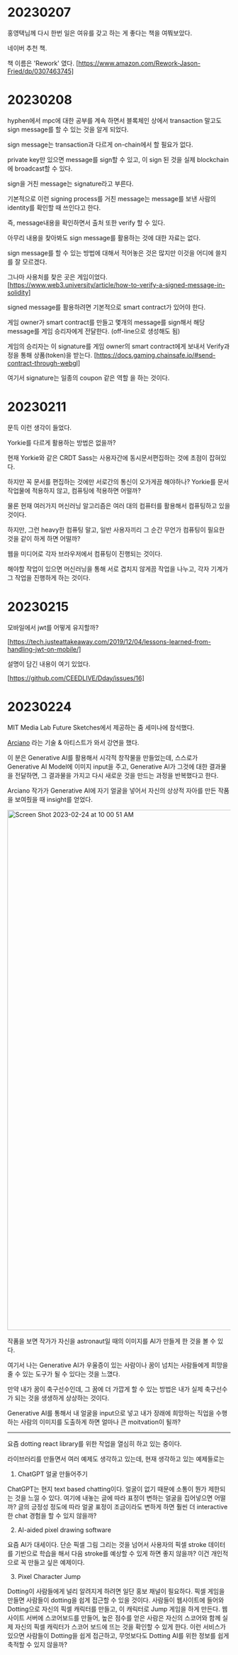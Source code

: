# 20230207

홍영택님께 다시 한번 일은 여유를 갖고 하는 게 좋다는 책을 여쭤보았다.

네이버 추천 책.

책 이름은 'Rework' 였다. [https://www.amazon.com/Rework-Jason-Fried/dp/0307463745]

# 20230208

hyphen에서 mpc에 대한 공부를 계속 하면서 블록체인 상에서 transaction 말고도 sign message를 할 수 있는 것을 알게 되었다.

sign message는 transaction과 다르게 on-chain에서 할 필요가 없다.

private key만 있으면 message를 sign할 수 있고, 이 sign 된 것을 실제 blockchain에 broadcast할 수 있다.

sign을 거친 message는 signature라고 부른다.

기본적으로 이런 signing process를 거친 message는 message를 보낸 사람의 identity를 확인할 때 쓰인다고 한다.

즉, message내용을 확인하면서 출처 또한 verify 할 수 있다.

아무리 내용을 찾아봐도 sign message를 활용하는 것에 대한 자료는 없다.

sign message를 할 수 있는 방법에 대해서 적어놓은 것은 많지만 이것을 어디에 쓸지를 잘 모르겠다.

그나마 사용처를 찾은 곳은 게임이었다. [https://www.web3.university/article/how-to-verify-a-signed-message-in-solidity]

signed message를 활용하려면 기본적으로 smart contract가 있어야 한다.

게임 owner가 smart contract를 만들고 몇개의 message를 sign해서 해당 message를 게임 승리자에게 전달한다. (off-line으로 생성해도 됨)

게임의 승리자는 이 signature를 게임 owner의 smart contract에게 보내서 Verify과정을 통해 상품(token)을 받는다. [https://docs.gaming.chainsafe.io/#send-contract-through-webgl]

여기서 signature는 일종의 coupon 같은 역할 을 하는 것이다.

# 20230211

문득 이런 생각이 들었다.

Yorkie를 다르게 활용하는 방법은 없을까?

현재 Yorkie와 같은 CRDT Sass는 사용자간에 동시문서편집하는 것에 초점이 잡혀있다.

하지만 꼭 문서를 편집하는 것에만 서로간의 통신이 오가게끔 해야하나? Yorkie를 문서 작업물에 적용하지 않고, 컴퓨팅에 적용하면 어떨까?

물론 현재 여러가지 머신러닝 알고리즘은 여러 대의 컴퓨터를 활용해서 컴퓨팅하고 있을 것이다.

하지만, 그런 heavy한 컴퓨팅 말고, 일반 사용자끼리 그 순간 무언가 컴퓨팅이 필요한 것을 같이 하게 하면 어떨까?

웹을 미디어로 각자 브라우저에서 컴퓨팅이 진행되는 것이다.

해야할 작업이 있으면 머신러닝을 통해 서로 겹치지 않게끔 작업을 나누고, 각자 기계가 그 작업을 진행하게 하는 것이다.

# 20230215

모바일에서 jwt를 어떻게 유지할까?

[https://tech.justeattakeaway.com/2019/12/04/lessons-learned-from-handling-jwt-on-mobile/]

설명이 담긴 내용이 여기 있었다.

[https://github.com/CEEDLIVE/Dday/issues/16]

# 20230224

MIT Media Lab Future Sketches에서 제공하는 줌 세미나에 참석했다.

[Arciano](https://ariciano.earth/) 라는 기술 & 아티스트가 와서 강연을 했다.

이 분은 Generative AI를 활용해서 시각적 창작물을 만들었는데, 스스로가 Generative AI Model에 이미지 input을 주고, Generative AI가 그것에 대한 결과물을 전달하면, 그 결과물을 가지고 다시 새로운 것을 만드는 과정을 반복했다고 한다.

Arciano 작가가 Generative AI에 자기 얼굴을 넣어서 자신의 상상적 자아를 만든 작품을 보여줬을 때 insight를 얻었다. 

<img width="1171" alt="Screen Shot 2023-02-24 at 10 00 51 AM" src="https://user-images.githubusercontent.com/57612141/221255063-89c7730a-29a9-44b0-a7a6-ced756bbb0ec.png">

작품을 보면 작가가 자신을 astronaut일 때의 이미지를 AI가 만들게 한 것을 볼 수 있다.

여기서 나는 Generative AI가 우울증이 있는 사람이나 꿈이 넘치는 사람들에게 희망을 줄 수 있는 도구가 될 수 있다는 것을 느꼈다.

만약 내가 꿈이 축구선수인데, 그 꿈에 더 가깝게 할 수 있는 방법은 내가 실제 축구선수가 되는 것을 생생하게 상상하는 것이다.

Generative AI를 통해서 내 얼굴을 input으로 넣고 내가 장래에 희망하는 직업을 수행하는 사람의 이미지를 도출하게 하면 얼마나 큰 moitvation이 될까?

---

요즘 dotting react library를 위한 작업을 열심히 하고 있는 중이다. 

라이브러리를 만들면서 여러 예제도 생각하고 있는데, 현재 생각하고 있는 예제들로는

1. ChatGPT 얼굴 만들어주기 

ChatGPT는 현지 text based chatting이다. 얼굴이 없기 때문에 소통이 뭔가 제한되는 것을 느낄 수 있다. 여기에 내놓는 글에 따라 표정이 변하는 얼굴을 집어넣으면 어떨까? 글의 긍정성 정도에 따라 얼굴 표정이 조금이라도 변하게 하면 훨씬 더 interactive한 chat 경험을 할 수 있지 않을까?

2. AI-aided pixel drawing software

요즘 AI가 대세이다. 단순 픽셀 그림 그리는 것을 넘어서 사용자의 픽셀 stroke 데이터를 기반으로 학습을 해서 다음 stroke를 예상할 수 있게 하면 좋지 않을까? 이건 개인적으로 꼭 만들고 싶은 예제이다.

3. Pixel Character Jump

Dotting이 사람들에게 널리 알려지게 하려면 일단 홍보 채널이 필요하다. 픽셀 게임을 만들면 사람들이 dotting을 쉽게 접근할 수 있을 것이다. 사람들이 웹사이트에 들어와 Dotting으로 자신의 픽셀 캐릭터를 만들고, 이 캐릭터로 Jump 게임을 하게 만든다. 웹사이트 서버에 스코어보드를 만들어, 높은 점수를 얻은 사람은 자신의 스코어와 함께 실제 자신의 픽셀 캐릭터가 스코어 보드에 뜨는 것을 확인할 수 있게 한다. 이런 서비스가 있으면 사람들이 Dotting을 쉽게 접근하고, 무엇보다도 Dotting AI를 위한 정보를 쉽게 축적할 수 있지 않을까?



